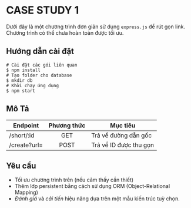 # CASE STUDY 1
Dưới đây là một chương trình đơn giản sử dụng `express.js` để rút gọn link. Chương trình có thể chưa hoàn toàn được tối ưu.

## Hướng dẫn cài đặt

    # Cài đặt các gói liên quan
    $ npm install
	# Tạo folder cho database
	$ mkdir db
	# Khởi chạy ứng dụng
	$ npm start

## Mô Tả
| Endpoint | Phương thức | Mục tiêu
|--|:--:|--|
| /short/:id | GET | Trả về đường dẫn gốc
| /create?url= | POST | Trả về ID được thu gọn


## Yêu cầu
 - Tối ưu chương trình trên (nếu cảm thấy cần thiết)
 - Thêm lớp persistent bằng cách sử dụng ORM (Object-Relational Mapping)
 - *Đánh giá* và *cải tiến* hiệu năng dựa trên một mẫu kiến trúc tuỳ chọn.